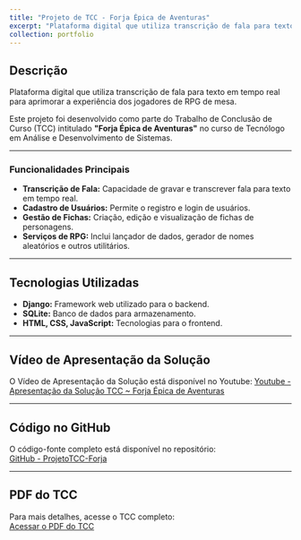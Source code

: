```yaml
---
title: "Projeto de TCC - Forja Épica de Aventuras"
excerpt: "Plataforma digital que utiliza transcrição de fala para texto em tempo real para aprimorar a experiência dos jogadores de RPG.<br/><img src='/images/ProjetoTCC-Forja.png'>"
collection: portfolio
---
```


## Descrição  
Plataforma digital que utiliza transcrição de fala para texto em tempo real para aprimorar a experiência dos jogadores de RPG de mesa.  

Este projeto foi desenvolvido como parte do Trabalho de Conclusão de Curso (TCC) intitulado **"Forja Épica de Aventuras"** no curso de Tecnólogo em Análise e Desenvolvimento de Sistemas.

---

### Funcionalidades Principais  
- **Transcrição de Fala:** Capacidade de gravar e transcrever fala para texto em tempo real.  
- **Cadastro de Usuários:** Permite o registro e login de usuários.  
- **Gestão de Fichas:** Criação, edição e visualização de fichas de personagens.  
- **Serviços de RPG:** Inclui lançador de dados, gerador de nomes aleatórios e outros utilitários.  

---

## Tecnologias Utilizadas  
- **Django:** Framework web utilizado para o backend.  
- **SQLite:** Banco de dados para armazenamento.  
- **HTML, CSS, JavaScript:** Tecnologias para o frontend.  

---

## Vídeo de Apresentação da Solução
O Vídeo de Apresentação da Solução está disponível no Youtube:
[Youtube - Apresentação da Solução TCC ~ Forja Épica de Aventuras](https://www.youtube.com/watch?v=Yh1x_KAAX2E)

---
## Código no GitHub  
O código-fonte completo está disponível no repositório:  
[GitHub - ProjetoTCC-Forja](https://github.com/AndersonCarvalho96/ProjetoTCC-Forja)

---

## PDF do TCC  
Para mais detalhes, acesse o TCC completo:  
[Acessar o PDF do TCC](https://github.com/AndersonCarvalho96/ProjetoTCC-Forja/blob/main/TCC%20Anderson%20Carvalho%20-%20FAETERJ-RIO.pdf)
